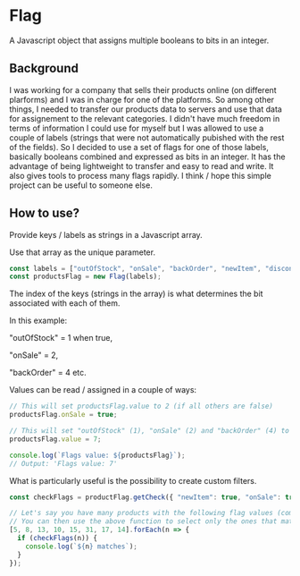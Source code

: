 # Flag
A Javascript object that assigns multiple booleans to bits in an integer.

## Background
I was working for a company that sells their products online (on different plarforms) and I was in charge for one of the platforms. So among other things, I needed to transfer our products data to servers and use that data for assignement to the relevant categories. I didn't have much freedom in terms of information I could use for myself but I was allowed to use a couple of labels (strings that were not automatically pubished with the rest of the fields). So I decided to use a set of flags for one of those labels, basically booleans combined and expressed as bits in an integer. It has the advantage of being lightweight to transfer and easy to read and write. It also gives tools to process many flags rapidly. I think / hope this simple project can be useful to someone else.

## How to use?

Provide keys / labels as strings in a Javascript array.

Use that array as the unique parameter.

```javascript
const labels = ["outOfStock", "onSale", "backOrder", "newItem", "discontinued"];
const productsFlag = new Flag(labels);
```
The index of the keys (strings in the array) is what determines the bit associated with each of them.

In this example:

"outOfStock" = 1 when true,

"onSale" = 2,

"backOrder" = 4 etc.

Values can be read / assigned in a couple of ways:

```javascript
// This will set productsFlag.value to 2 (if all others are false)
productsFlag.onSale = true;

// This will set "outOfStock" (1), "onSale" (2) and "backOrder" (4) to true => 4 + 2 + 1 = 7
productsFlag.value = 7;

console.log(`Flags value: ${productsFlag}`);
// Output: 'Flags value: 7'
```
What is particularly useful is the possibility to create custom filters.
```javascript
const checkFlags = productFlag.getCheck({ "newItem": true, "onSale": true, "outOfStock": false });

// Let's say you have many products with the following flag values (combined in an array here for simplicity)
// You can then use the above function to select only the ones that match the given criterias
[5, 8, 13, 10, 15, 31, 17, 14].forEach(n => {
  if (checkFlags(n)) {
    console.log(`${n} matches`);
  }
});
```
